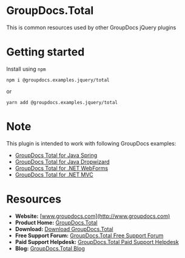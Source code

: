 # GroupDocs.Total

This is common resources used by other GroupDocs jQuery plugins

# Getting started

Install using `npm`

`npm i @groupdocs.examples.jquery/total`

or 

`yarn add @groupdocs.examples.jquery/total`


# Note
This plugin is intended to work with following GroupDocs examples:

- [GroupDocs Total for Java Spring](https://github.com/groupdocs-total/GroupDocs.Total-for-Java-Spring)
- [GroupDocs Total for Java Dropwizard](https://github.com/groupdocs-total/GroupDocs.Total-for-Java-Dropwizard)
- [GroupDocs Total for .NET WebForms](https://github.com/groupdocs-total/GroupDocs.Total-for-NET-WebForms)
- [GroupDocs Total for .NET MVC](https://github.com/groupdocs-total/GroupDocs.Total-for-NET-MVC)

# Resources

- **Website:** [www.groupdocs.com](http://www.groupdocs.com)
- **Product Home:** [GroupDocs.Total](https://products.groupdocs.com/total)
- **Download:** [Download GroupDocs.Total](http://downloads.groupdocs.com/total)
- **Free Support Forum:** [GroupDocs.Total Free Support Forum](https://forum.groupdocs.com/c/viewer)
- **Paid Support Helpdesk:** [GroupDocs.Total Paid Support Helpdesk](https://helpdesk.groupdocs.com)
- **Blog:** [GroupDocs.Total Blog](https://blog.groupdocs.com/category/groupdocs-total-product-family/)